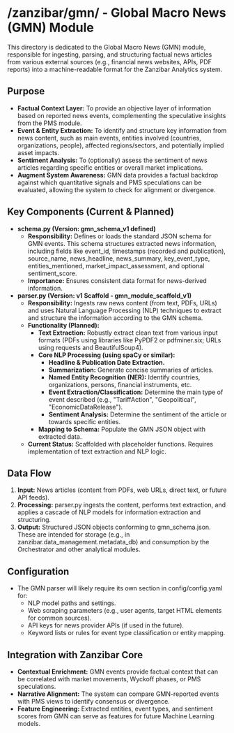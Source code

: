 # **/zanzibar/gmn/ \- Global Macro News (GMN) Module**

This directory is dedicated to the Global Macro News (GMN) module, responsible for ingesting, parsing, and structuring factual news articles from various external sources (e.g., financial news websites, APIs, PDF reports) into a machine-readable format for the Zanzibar Analytics system.

## **Purpose**

* **Factual Context Layer:** To provide an objective layer of information based on reported news events, complementing the speculative insights from the PMS module.  
* **Event & Entity Extraction:** To identify and structure key information from news content, such as main events, entities involved (countries, organizations, people), affected regions/sectors, and potentially implied asset impacts.  
* **Sentiment Analysis:** To (optionally) assess the sentiment of news articles regarding specific entities or overall market implications.  
* **Augment System Awareness:** GMN data provides a factual backdrop against which quantitative signals and PMS speculations can be evaluated, allowing the system to check for alignment or divergence.

## **Key Components (Current & Planned)**

* **schema.py (Version: gmn\_schema\_v1 defined)**  
  * **Responsibility:** Defines or loads the standard JSON schema for GMN events. This schema structures extracted news information, including fields like event\_id, timestamps (recorded and publication), source\_name, news\_headline, news\_summary, key\_event\_type, entities\_mentioned, market\_impact\_assessment, and optional sentiment\_score.  
  * **Importance:** Ensures consistent data format for news-derived information.  
* **parser.py (Version: v1 Scaffold \- gmn\_module\_scaffold\_v1)**  
  * **Responsibility:** Ingests raw news content (from text, PDFs, URLs) and uses Natural Language Processing (NLP) techniques to extract and structure the information according to the GMN schema.  
  * **Functionality (Planned):**  
    * **Text Extraction:** Robustly extract clean text from various input formats (PDFs using libraries like PyPDF2 or pdfminer.six; URLs using requests and BeautifulSoup4).  
    * **Core NLP Processing (using spaCy or similar):**  
      * **Headline & Publication Date Extraction.**  
      * **Summarization:** Generate concise summaries of articles.  
      * **Named Entity Recognition (NER):** Identify countries, organizations, persons, financial instruments, etc.  
      * **Event Extraction/Classification:** Determine the main type of event described (e.g., "TariffAction", "Geopolitical", "EconomicDataRelease").  
      * **Sentiment Analysis:** Determine the sentiment of the article or towards specific entities.  
    * **Mapping to Schema:** Populate the GMN JSON object with extracted data.  
  * **Current Status:** Scaffolded with placeholder functions. Requires implementation of text extraction and NLP logic.

## **Data Flow**

1. **Input:** News articles (content from PDFs, web URLs, direct text, or future API feeds).  
2. **Processing:** parser.py ingests the content, performs text extraction, and applies a cascade of NLP models for information extraction and structuring.  
3. **Output:** Structured JSON objects conforming to gmn\_schema.json. These are intended for storage (e.g., in zanzibar.data\_management.metadata\_db) and consumption by the Orchestrator and other analytical modules.

## **Configuration**

* The GMN parser will likely require its own section in config/config.yaml for:  
  * NLP model paths and settings.  
  * Web scraping parameters (e.g., user agents, target HTML elements for common sources).  
  * API keys for news provider APIs (if used in the future).  
  * Keyword lists or rules for event type classification or entity mapping.

## **Integration with Zanzibar Core**

* **Contextual Enrichment:** GMN events provide factual context that can be correlated with market movements, Wyckoff phases, or PMS speculations.  
* **Narrative Alignment:** The system can compare GMN-reported events with PMS views to identify consensus or divergence.  
* **Feature Engineering:** Extracted entities, event types, and sentiment scores from GMN can serve as features for future Machine Learning models.